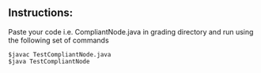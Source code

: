 ## Instructions:

Paste your code i.e. CompliantNode.java in grading directory and run using the following set of commands

```
$javac TestCompliantNode.java
$java TestCompliantNode
```

